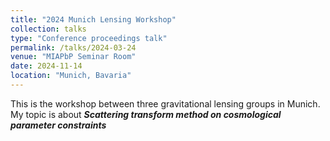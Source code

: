 ```yaml
---
title: "2024 Munich Lensing Workshop"
collection: talks
type: "Conference proceedings talk"
permalink: /talks/2024-03-24
venue: "MIAPbP Seminar Room"
date: 2024-11-14
location: "Munich, Bavaria"
---
```


This is the workshop between three gravitational lensing groups in Munich. My topic is about _**Scattering transform method on cosmological parameter constraints**_
